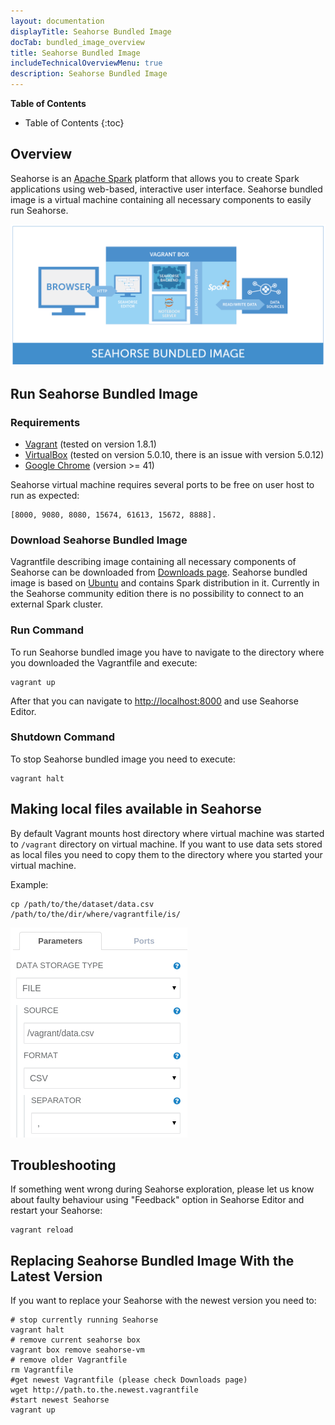 ```yaml
---
layout: documentation
displayTitle: Seahorse Bundled Image
docTab: bundled_image_overview
title: Seahorse Bundled Image
includeTechnicalOverviewMenu: true
description: Seahorse Bundled Image
---
```



**Table of Contents**

* Table of Contents
{:toc}

## Overview

Seahorse is an <a target="_blank" href="http://spark.apache.org">Apache Spark</a>
platform that allows you to create Spark applications using web-based, interactive user interface.
Seahorse bundled image is a virtual machine containing all necessary components to easily run Seahorse.

<img class="img-responsive" src="./img/bundled_image_overview.png" />

## Run Seahorse Bundled Image

### Requirements
* <a target="_blank" href="https://www.vagrantup.com/">Vagrant</a> (tested on version 1.8.1)
* <a target="_blank" href="https://www.virtualbox.org/">VirtualBox</a> (tested on version 5.0.10, there is an issue with version 5.0.12)
* <a target="_blank" href="https://www.google.com/chrome/">Google Chrome</a> (version >= 41)

Seahorse virtual machine requires several ports to be free on user host to run as expected:

    [8000, 9080, 8080, 15674, 61613, 15672, 8888].

### Download Seahorse Bundled Image

Vagrantfile describing image containing all necessary components of Seahorse can be downloaded from
[Downloads page](/downloads.html).
Seahorse bundled image is based on <a target="_blank" href="http://www.ubuntu.com/">Ubuntu</a> and contains Spark distribution in it.
Currently in the Seahorse community edition there is no possibility to connect to an external Spark cluster.

### Run Command
To run Seahorse bundled image you have to navigate to the directory where you downloaded the Vagrantfile and execute:

    vagrant up

After that you can navigate to <a target="_blank" href="http://localhost:8000">http://localhost:8000</a>
and use Seahorse Editor.

### Shutdown Command
To stop Seahorse bundled image you need to execute:

    vagrant halt

## Making local files available in Seahorse
By default Vagrant mounts host directory where virtual machine was started to `/vagrant` directory on virtual machine.
If you want to use data sets stored as local files you need to copy them to the directory where you started your virtual machine.

Example:

    cp /path/to/the/dataset/data.csv /path/to/the/dir/where/vagrantfile/is/

<img class="img-responsive" src="./img/file_param.png" />

## Troubleshooting
If something went wrong during Seahorse exploration, please let us know about faulty behaviour using
"Feedback" option in Seahorse Editor and restart your Seahorse:

    vagrant reload

## Replacing Seahorse Bundled Image With the Latest Version
If you want to replace your Seahorse with the newest version you need to:

    # stop currently running Seahorse
    vagrant halt
    # remove current seahorse box
    vagrant box remove seahorse-vm
    # remove older Vagrantfile
    rm Vagrantfile
    #get newest Vagrantfile (please check Downloads page)
    wget http://path.to.the.newest.vagrantfile
    #start newest Seahorse
    vagrant up
